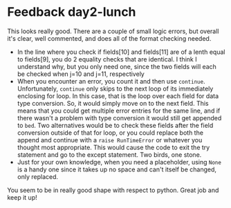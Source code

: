 # Feedback day2-lunch

This looks really good. There are a couple of small logic errors, but overall it's clear, well commented, and does all of the format checking needed.

- In the line where you check if fields[10] and fields[11] are of a lenth equal to fields[9], you do 2 equality checks that are identical. I think I understand why, but you only need one, since the two fields will each be checked when j=10 and j=11, respectively
- When you encounter an error, you count it and then use `continue`. Unfortunately, `continue` only skips to the next loop of its immediately enclosing for loop. In this case, that is the loop over each field for data type conversion. So, it would simply move on to the next field. This means that you could get multiple error entries for the same line, and if there wasn't a problem with type conversion it would still get appended to `bed`. Two alternatives would be to check these fields after the field conversion outside of that for loop, or you could replace both the append and continue with a `raise RunTimeError` or whatever you thought most appropriate. This would cause the code to exit the try statement and go to the except statement. Two birds, one stone.
- Just for your own knowledge, when you need a placeholder, using `None` is a handy one since it takes up no space and can't itself be changed, only replaced.

You seem to be in really good shape with respect to python. Great job and keep it up!